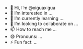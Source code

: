 - 👋 Hi, I’m @xiguaxigua
- 👀 I’m interested in ...
- 🌱 I’m currently learning ...
- 💞️ I’m looking to collaborate on ...
- 📫 How to reach me ...
- 😄 Pronouns: ...
- ⚡ Fun fact: ...

<!---
xiguaxigua0930/xiguaxigua0930 is a ✨ special ✨ repository because its `README.md` (this file) appears on your GitHub profile.
You can click the Preview link to take a look at your changes.
--->
